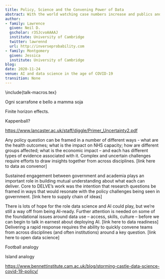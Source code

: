 ```yaml
---
title: Policy, Science and the Convening Power of Data
abstract: With the world watching case numbers increase and publics and policymakers scrutinising projections from epidemiological models, the covid-19 pandemic brought with it increased attention on the use of data to inform policy. Alongside this scrutiny came a new wave of interest in the ability of data and artificial intelligence (AI) to help tackle major scientific and social challenges: could our increasing ability to collect, combine and interrogate large datasets lead to new insights that unlock more effective policy responses? Experiences from the DELVE Initiative, convened to bring data science to bear on covid-19 policy, suggests achieving this aim requires wider adoption of open data science methods to deploy data science and AI expertise and resources to tackle real-world problems.
author:
- family: Lawrence
  given: Neil D.
  gscholar: r3SJcvoAAAAJ
  institute: University of Cambridge
  twitter: lawrennd
  url: http://inverseprobability.com
- family: Montgomery
  given: Jessica
  institute: University of Cambridge
blog: 
date: 2020-11-24
venue: AI and data science in the age of COVID-19
transition: None
---
```


\include{talk-macros.tex}

Ogni scarrafone e bello a mamma soja

Finite horizon effects.

Kappenball?

https://www.lancaster.ac.uk/staff/diggle/Primer_Uncertainty2.pdf

Any policy question can be framed in a number of different ways  - what are the health outcomes; what is the impact on NHS capacity; how are different groups affected; what is the economic impact – and each has different types of evidence associated with it. Complex and uncertain challenges require efforts to draw insights together from across disciplines. [link here to data as convenor]

Sustained engagement between government and academia plays an important role in building mutual understanding about what each can deliver. Core to DELVE’s work was the intention that research questions be framed in ways that would resonate with the policy challenges being seen in government.  [link here to supply chain of ideas]

There is lots of hope for the role data science and AI could play, but we’re still a way off from being AI-ready. Further attention is needed on some of the foundational issues around data use – access, skills, culture – before we can begin to talk in earnest about deploying AI. [link here to data readiness]
Delivering a rapid response requires the ability to quickly convene teams from across disciplines (and often institutions) around a key question. [link here to open data science]

Football analogy

Island analogy

https://www.bennettinstitute.cam.ac.uk/blog/storming-castle-data-science-covid-19-policy/
